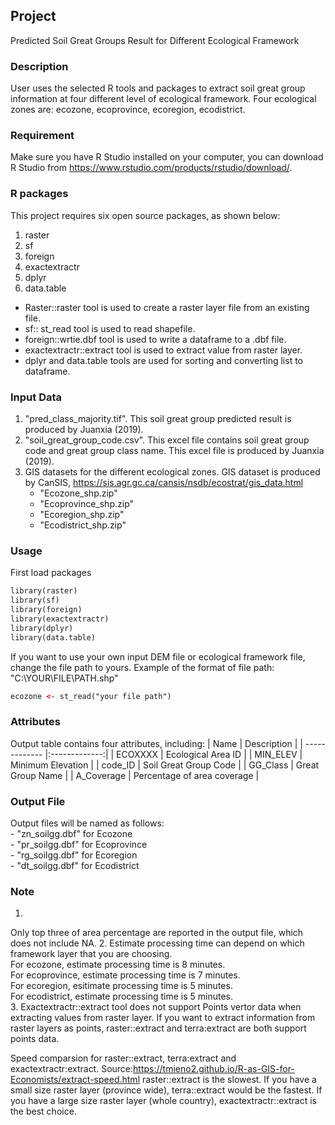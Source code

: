 ## Project

Predicted Soil Great Groups Result for Different Ecological Framework

### Description

User uses the selected R tools and packages to extract soil great group information at four different level of ecological framework.
Four ecological zones are: ecozone, ecoprovince, ecoregion, ecodistrict.

### Requirement

Make sure you have R Studio installed on your computer, you can download R Studio from https://www.rstudio.com/products/rstudio/download/.

### R packages

This project requires six open source packages, as shown below:

1. raster          
2. sf                
3. foreign           
4. exactextractr
5. dplyr
6. data.table

 - Raster::raster tool is used to create a raster layer file from an existing file.
 - sf:: st_read tool is used to read shapefile.
 - foreign::wrtie.dbf tool is used to write a dataframe to a .dbf file.
 - exactextractr::extract tool is used to extract value from raster layer. 
 - dplyr and data.table tools are used for sorting and converting list to dataframe.

### Input Data

1. "pred_class_majority.tif". This soil great group predicted result is produced by Juanxia (2019).
2. "soil_great_group_code.csv". This excel file contains soil great group code and great group class name. This excel file is produced by Juanxia (2019).
3. GIS datasets for the different ecological zones. GIS dataset is produced by CanSIS, https://sis.agr.gc.ca/cansis/nsdb/ecostrat/gis_data.html
	- "Ecozone_shp.zip"
	- "Ecoprovince_shp.zip"
	- "Ecoregion_shp.zip"
	- "Ecodistrict_shp.zip"

### Usage

First load packages
```html
library(raster)
library(sf)
library(foreign)
library(exactextractr)
library(dplyr)
library(data.table)
```

If you want to use your own input DEM file or ecological framework file, change the file path to yours.
Example of the format of file path: "C:\\YOUR\\FILE\\PATH.shp"
```html
ecozone <- st_read("your file path") 
```

### Attributes
Output table contains four attributes, including:
| Name          | Description   |
| ------------- |:-------------:|
| ECOXXXX    | Ecological Area ID |
| MIN_ELEV     | Minimum Elevation      |
| code_ID | Soil Great Group Code      |
| GG_Class | Great Group Name     |
| A_Coverage | Percentage of area coverage      |




### Output File

Output files will be named as follows: <br />
	- "zn_soilgg.dbf" for Ecozone <br />
	- "pr_soilgg.dbf" for Ecoprovince <br />
	- "rg_soilgg.dbf" for Ecoregion <br />
	- "dt_soilgg.dbf" for Ecodistrict
  
### Note
1.
Only top three of area percentage are reported in the output file, which does not include NA. 
2.
Estimate processing time can depend on which framework layer that you are choosing. <br />
For ecozone, estimate processing time is 8 minutes. <br />
For ecoprovince, estimate processing time is 7 minutes. <br />
For ecoregion, esitimate processing time is 5 minutes. <br />
For ecodistrict, estimate processing time is 5 minutes. <br />
3.
Exactextractr::extract tool does not support Points vertor data when extracting values from raster layer. 
If you want to extract information from raster layers as points, raster::extract and terra:extract are both support points data.

Speed comparsion for raster::extract, terra:extract and exactextractr:extract. Source:https://tmieno2.github.io/R-as-GIS-for-Economists/extract-speed.html
raster::extract is the slowest.
If you have a small size raster layer (province wide), terra::extract would be the fastest.
If you have a large size raster layer (whole country), exactextractr::extract is the best choice. 
